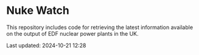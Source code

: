 # Nuke Watch

This repository includes code for retrieving the latest information available on the output of EDF nuclear power plants in the UK.

Last updated: 2024-10-21 12:28